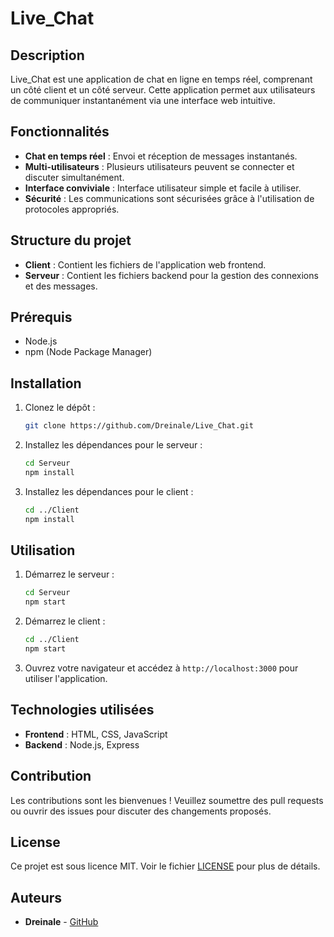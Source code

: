 # Live_Chat

## Description
Live_Chat est une application de chat en ligne en temps réel, comprenant un côté client et un côté serveur. Cette application permet aux utilisateurs de communiquer instantanément via une interface web intuitive.

## Fonctionnalités
- **Chat en temps réel** : Envoi et réception de messages instantanés.
- **Multi-utilisateurs** : Plusieurs utilisateurs peuvent se connecter et discuter simultanément.
- **Interface conviviale** : Interface utilisateur simple et facile à utiliser.
- **Sécurité** : Les communications sont sécurisées grâce à l'utilisation de protocoles appropriés.

## Structure du projet
- **Client** : Contient les fichiers de l'application web frontend.
- **Serveur** : Contient les fichiers backend pour la gestion des connexions et des messages.

## Prérequis
- Node.js
- npm (Node Package Manager)

## Installation
1. Clonez le dépôt :
   ```bash
   git clone https://github.com/Dreinale/Live_Chat.git
   ```
2. Installez les dépendances pour le serveur :
   ```bash
   cd Serveur
   npm install
   ```
3. Installez les dépendances pour le client :
   ```bash
   cd ../Client
   npm install
   ```

## Utilisation
1. Démarrez le serveur :
   ```bash
   cd Serveur
   npm start
   ```
2. Démarrez le client :
   ```bash
   cd ../Client
   npm start
   ```
3. Ouvrez votre navigateur et accédez à `http://localhost:3000` pour utiliser l'application.

## Technologies utilisées
- **Frontend** : HTML, CSS, JavaScript
- **Backend** : Node.js, Express

## Contribution
Les contributions sont les bienvenues ! Veuillez soumettre des pull requests ou ouvrir des issues pour discuter des changements proposés.

## License
Ce projet est sous licence MIT. Voir le fichier [LICENSE](LICENSE) pour plus de détails.

## Auteurs
- **Dreinale** - [GitHub](https://github.com/Dreinale)

